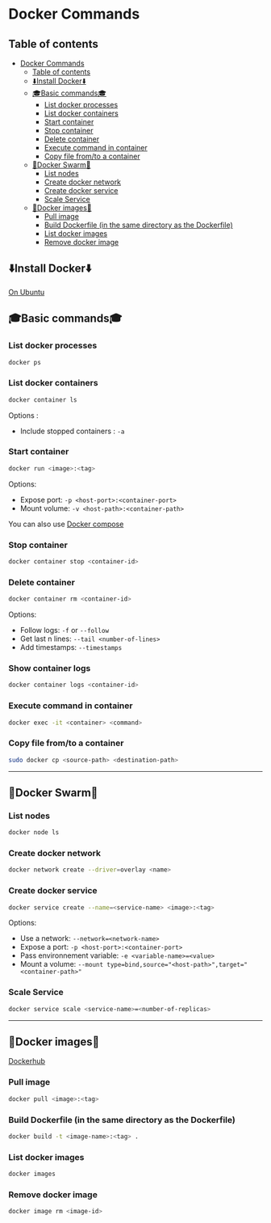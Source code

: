 # Docker Commands

## Table of contents

- [Docker Commands](#docker-commands)
  - [Table of contents](#table-of-contents)
  - [⬇️Install Docker⬇️](#️install-docker️)
  - [🎓Basic commands🎓](#basic-commands)
    - [List docker processes](#list-docker-processes)
    - [List docker containers](#list-docker-containers)
    - [Start container](#start-container)
    - [Stop container](#stop-container)
    - [Delete container](#delete-container)
    - [Execute command in container](#execute-command-in-container)
    - [Copy file from/to a container](#copy-file-fromto-a-container)
  - [🐝Docker Swarm🐝](#docker-swarm)
    - [List nodes](#list-nodes)
    - [Create docker network](#create-docker-network)
    - [Create docker service](#create-docker-service)
    - [Scale Service](#scale-service)
  - [📀Docker images📀](#docker-images)
    - [Pull image](#pull-image)
    - [Build Dockerfile (in the same directory as the Dockerfile)](#build-dockerfile-in-the-same-directory-as-the-dockerfile)
    - [List docker images](#list-docker-images)
    - [Remove docker image](#remove-docker-image)

## ⬇️Install Docker⬇️

[On Ubuntu](https://docs.docker.com/engine/install/ubuntu/ "https://docs.docker.com/engine/install/ubuntu/")

## 🎓Basic commands🎓

### List docker processes

```bash
docker ps
```

### List docker containers

```bash
docker container ls
```

Options :

- Include stopped containers : ``-a``

### Start container

```bash
docker run <image>:<tag>
```

Options:

- Expose port: ``-p <host-port>:<container-port>``
- Mount volume: ``-v <host-path>:<container-path>``

You can also use [Docker compose](Docker_Compose.md#docker-compose)

### Stop container

```bash
docker container stop <container-id>
```

### Delete container

```bash
docker container rm <container-id>
```

Options:

- Follow logs: `-f` or `--follow`
- Get last n lines: `--tail <number-of-lines>`
- Add timestamps: `--timestamps`
### Show container logs

```bash
docker container logs <container-id>
```
### Execute command in container

``` bash
docker exec -it <container> <command>
```

### Copy file from/to a container

```bash
sudo docker cp <source-path> <destination-path>
```

---

## 🐝Docker Swarm🐝

### List nodes

```bash
docker node ls
```

### Create docker network

```bash
docker network create --driver=overlay <name>
```

### Create docker service

```bash
docker service create --name=<service-name> <image>:<tag>
```

Options:

- Use a network: ``--network=<network-name>``
- Expose a port: ``-p <host-port>:<container-port>``
- Pass environnement variable: ``-e <variable-name>=<value>``
- Mount a volume: ``--mount type=bind,source="<host-path>",target="<container-path>"``

### Scale Service

```bash
docker service scale <service-name>=<number-of-replicas>
```

---

## 📀Docker images📀

[Dockerhub](https://hub.docker.com/)

### Pull image

```bash
docker pull <image>:<tag>
```

### Build Dockerfile (in the same directory as the Dockerfile)

```bash
docker build -t <image-name>:<tag> .
```

### List docker images

```bash
docker images
```

### Remove docker image

```bash
docker image rm <image-id>
```
